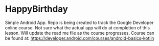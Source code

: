 # HappyBirthday
Simple Android App.
Repo is being created to track the Google Developer online course. 
Not sure what the actual app will do at completion of this lesson.
Will update the read me file as the course progresses.
Course can be found at:
https://developer.android.com/courses/android-basics-kotlin
